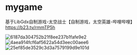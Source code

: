 # mygame

基于LibGdx自制游戏-太空战士【自制游戏，太空英雄-哔哩哔哩】 https://b23.tv/rmmTP5h

![6187da304752b21f8ee237b1fafe9e2](https://user-images.githubusercontent.com/41277965/230340796-425caa6c-f151-4a16-9068-aa1fcf39cbf4.png)
![4aea914fcf6af5622a54d3eec00aee6](https://user-images.githubusercontent.com/41277965/230342241-9d543d89-7e7a-4b06-a7d6-531e67738bc3.png)
![25ef85de3529c3d3a7579199d9e101d](https://user-images.githubusercontent.com/41277965/230342339-4f38f332-2b38-4b5f-9a85-20f82ea3130c.png)



